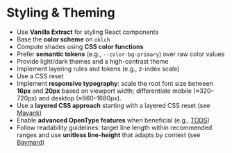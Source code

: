 # Styling & Theming

- Use **Vanilla Extract** for styling React components
- Base the **color scheme** on `oklch`
- Compute shades using **CSS color functions**
- Prefer **semantic tokens** (e.g., `--color-bg-primary`) over raw color values
- Provide light/dark themes and a high-contrast theme
- Implement layering rules and tokens (e.g., z-index scale)
- Use a CSS reset
- Implement **responsive typography**: scale the root font size between **16px** and **20px** based on viewport width; differentiate mobile (≈320–720px) and desktop (≈960–1680px).
- Use a **layered CSS approach** starting with a layered CSS reset (see [Mayank](https://mayank.co/blog/css-reset-layer/))
- Enable **advanced OpenType features** when beneficial (e.g., [TODS](https://github.com/clagnut/TODS))
- Follow readability guidelines: target line length within recommended ranges and use **unitless line-height** that adapts by context (see [Baymard](https://baymard.com/blog/line-length-readability))
